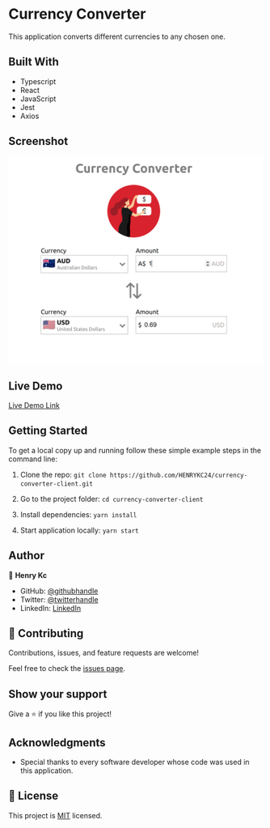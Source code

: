 # Currency Converter
This application converts different currencies to any chosen one.
## Built With

- Typescript
- React
- JavaScript
- Jest
- Axios

## Screenshot
![screenshot](./src/assets/images/Screenshot.png)

## Live Demo

[Live Demo Link](https://henrykc24.github.io/React-Typescript-Todo-App/)


## Getting Started


To get a local copy up and running follow these simple example steps in the command line:

1. Clone the repo: `git clone https://github.com/HENRYKC24/currency-converter-client.git`

2. Go to the project folder: `cd currency-converter-client`

3. Install dependencies: `yarn install`

4. Start application locally: `yarn start`



## Author

👤 **Henry Kc**

- GitHub: [@githubhandle](https://github.com/henrykc24)
- Twitter: [@twitterhandle](https://twitter.com/henrykc24)
- LinkedIn: [LinkedIn](https://linkedin.com/in/henry-kc)


## 🤝 Contributing

Contributions, issues, and feature requests are welcome!

Feel free to check the [issues page](https://github.com/HENRYKC24/currency-converter-client/issues/).

## Show your support

Give a ⭐️ if you like this project!

## Acknowledgments

- Special thanks to every software developer whose code was used in this application.

## 📝 License

This project is [MIT](./LICENSE) licensed.
